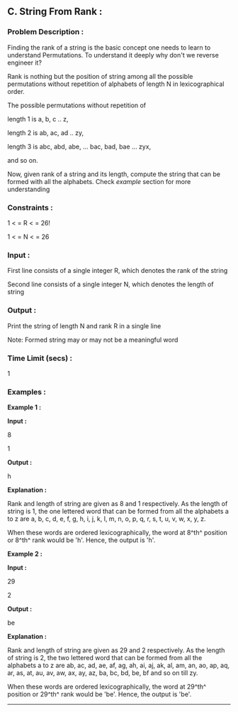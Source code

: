 ## C. String From Rank :

### Problem Description :

Finding the rank of a string is the basic concept one needs to learn to understand Permutations. To understand it deeply why don't we reverse engineer it?

Rank is nothing but the position of string among all the possible permutations without repetition of alphabets of length N in lexicographical order.

The possible permutations without repetition of

length 1 is a, b, c .. z,

length 2 is ab, ac, ad .. zy,

length 3 is abc, abd, abe, ... bac, bad, bae ... zyx,

and so on.

Now, given rank of a string and its length, compute the string that can be formed with all the alphabets. Check *example* section for more understanding

### Constraints :

1 < = R < = 26!

1 < = N < = 26

### Input :

First line consists of a single integer R, which denotes the rank of the string

Second line consists of a single integer N, which denotes the length of string

### Output :

Print the string of length N and rank R in a single line

Note: Formed string may or may not be a meaningful word

### Time Limit (secs) :

1

### Examples :

**Example 1 :**

**Input :**

8

1

**Output :**

h

**Explanation :**

Rank and length of string are given as 8 and 1 respectively. As the length of string is 1, the one lettered word that can be formed from all the alphabets a to z are a, b, c, d, e, f, g, h, i, j, k, l, m, n, o, p, q, r, s, t, u, v, w, x, y, z.

When these words are ordered lexicographically, the word at 8^th^ position or 8^th^ rank would be 'h'. Hence, the output is 'h'.

**Example 2 :**

**Input :**

29

2

**Output :**

be

**Explanation :**

Rank and length of string are given as 29 and 2 respectively. As the length of string is 2, the two lettered word that can be formed from all the alphabets a to z are ab, ac, ad, ae, af, ag, ah, ai, aj, ak, al, am, an, ao, ap, aq, ar, as, at, au, av, aw, ax, ay, az, ba, bc, bd, be, bf and so on till zy.

When these words are ordered lexicographically, the word at 29^th^ position or 29^th^ rank would be 'be'. Hence, the output is 'be'.

---
